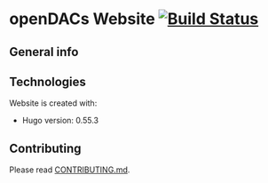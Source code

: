 # openDACs Website [![Build Status](https://travis-ci.org/opendacs/opendacs.github.io.svg?branch=source)](https://travis-ci.org/opendacs/opendacs.github.io)

## General info

## Technologies
Website is created with:
* Hugo version: 0.55.3

## Contributing
Please read [CONTRIBUTING.md](https://github.com/opendacs/opendacs.github.io/blob/source/CONTRIBUTING.md).
